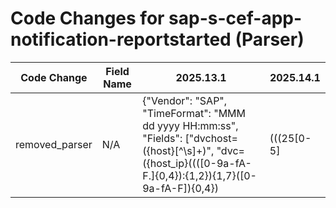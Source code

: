 # Code Changes for sap-s-cef-app-notification-reportstarted (Parser)

| Code Change | Field Name | 2025.13.1 | 2025.14.1 |
|-------------|------------|-----------|------------|
| removed_parser | N/A | {"Vendor": "SAP", "TimeFormat": "MMM dd yyyy HH:mm:ss", "Fields": ["dvchost=({host}[^\s]+)", "dvc=({host_ip}((([0-9a-fA-F.]{0,4}):{1,2}){1,7}([0-9a-fA-F]){0,4})|(((25[0-5]|(2[0-4]|1\d|[0-9]|)\d)\.?\b){4}))", "end=({time}\w+\s\d+\s\d+\s\d\d:\d\d:\d\d)", "SECUDE\|C-Bus\|[^\|]+\|({activity_id}[^\|]+)\|(|({event_name}[^\|]+))\|", "suser=({user}[\w\.\-\!\#\^\~]{1,40}\$?)\s\w+=", "shost=(({src_ip}(\d{1,3}\.){3}\d{1,3}|([A-Fa-f0-9%.]*:[A-Fa-f0-9%.:]+))|({src_host}[^\s]+))", "cat=({category}[^=]+?)(\s\w+=|\s*$)", "requestClientApplication=({app}[^\"]+?)\s\w+=", "msg=({additional_info}[^\"]+?)\s+\w+="], "DupFields": ["activity_id->event_code"], "Name": "sap-s-cef-app-notification-reportstarted", "ParserVersion": "v1.0.0", "Product": "SAP", "Conditions": ["CEF:", "|SECUDE|C-Bus|", "dvchost=", "|AUW|Report Started|"]} | N/A |